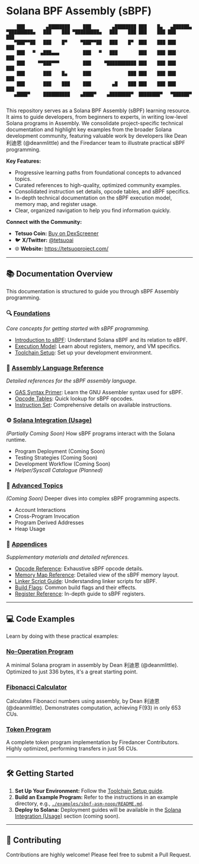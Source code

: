# Solana BPF Assembly (sBPF)

```
    ███        ▄████████     ███        ▄████████ ███    █▄   ▄██████▄  
▀█████████▄   ███    ███ ▀█████████▄   ███    ███ ███    ███ ███    ███ 
   ▀███▀▀██   ███    █▀     ▀███▀▀██   ███    █▀  ███    ███ ███    ███ 
    ███   ▀  ▄███▄▄▄         ███   ▀   ███        ███    ███ ███    ███ 
    ███     ▀▀███▀▀▀         ███     ▀███████████ ███    ███ ███    ███ 
    ███       ███    █▄      ███              ███ ███    ███ ███    ███ 
    ███       ███    ███     ███        ▄█    ███ ███    ███ ███    ███ 
   ▄████▀     ██████████    ▄████▀    ▄████████▀  ████████▀   ▀██████▀  
                                                                        
```

This repository serves as a Solana BPF Assembly (sBPF) learning resource. It aims to guide developers, from beginners to experts, in writing low-level Solana programs in Assembly. We consolidate project-specific technical documentation and highlight key examples from the broader Solana development community, featuring valuable work by developers like Dean 利迪恩 (@deanmlittle) and the Firedancer team to illustrate practical sBPF programming.

**Key Features:**
- Progressive learning paths from foundational concepts to advanced topics.
- Curated references to high-quality, optimized community examples.
- Consolidated instruction set details, opcode tables, and sBPF specifics.
- In-depth technical documentation on the sBPF execution model, memory map, and register usage.
- Clear, organized navigation to help you find information quickly.

**Connect with the Community:**
- **Tetsuo Coin:** [Buy on DexScreener](https://dexscreener.com/solana/2kb3i5ulkhucjuwq3poxhpuggqbwywttk5eg9e5wnlg6)
- 🐦 **X/Twitter:** [@tetsuoai](https://www.x.com/tetsuoai)
- 🌐 **Website:** https://tetsuoproject.com/

---

## 📚 Documentation Overview

This documentation is structured to guide you through sBPF Assembly programming.

### 🔍 [Foundations](./docs/foundations)
*Core concepts for getting started with sBPF programming.*
- [Introduction to sBPF](./docs/foundations/01_introduction.md): Understand Solana sBPF and its relation to eBPF.
- [Execution Model](./docs/foundations/02_execution_model.md): Learn about registers, memory, and VM specifics.
- [Toolchain Setup](./docs/foundations/03_toolchain.md): Set up your development environment.

### 📖 [Assembly Language Reference](./docs/reference)
*Detailed references for the sBPF assembly language.*
- [GAS Syntax Primer](./docs/reference/01_gas_syntax.md): Learn the GNU Assembler syntax used for sBPF.
- [Opcode Tables](./docs/reference/02_opcode_tables.md): Quick lookup for sBPF opcodes.
- [Instruction Set](./docs/reference/03_instruction_set.md): Comprehensive details on available instructions.

### ⚙️ [Solana Integration (Usage)](./docs/usage)
*(Partially Coming Soon)* How sBPF programs interact with the Solana runtime.
- Program Deployment (Coming Soon)
- Testing Strategies (Coming Soon)
- Development Workflow (Coming Soon)
- *Helper/Syscall Catalogue (Planned)*

### 🔮 [Advanced Topics](./docs/advanced)
*(Coming Soon)* Deeper dives into complex sBPF programming aspects.
- Account Interactions
- Cross-Program Invocation
- Program Derived Addresses
- Heap Usage

### 📑 [Appendices](./docs/appendices)
*Supplementary materials and detailed references.*
- [Opcode Reference](./docs/appendices/01_opcode_reference.md): Exhaustive sBPF opcode details.
- [Memory Map Reference](./docs/appendices/02_memory_map.md): Detailed view of the sBPF memory layout.
- [Linker Script Guide](./docs/appendices/03_linker_script.md): Understanding linker scripts for sBPF.
- [Build Flags](./docs/appendices/04_build_flags.md): Common build flags and their effects.
- [Register Reference](./docs/appendices/05_register_reference.md): In-depth guide to sBPF registers.

---

## 💻 Code Examples

Learn by doing with these practical examples:

### [No-Operation Program](./examples/sbpf-asm-noop)
A minimal Solana program in assembly by Dean 利迪恩 (@deanmlittle). Optimized to just 336 bytes, it's a great starting point.

### [Fibonacci Calculator](./examples/solana-fibonacci-asm)
Calculates Fibonacci numbers using assembly, by Dean 利迪恩 (@deanmlittle). Demonstrates computation, achieving F(93) in only 653 CUs.

### [Token Program](./examples/token.sbpf)
A complete token program implementation by Firedancer Contributors. Highly optimized, performing transfers in just 56 CUs.

---

## 🛠️ Getting Started

1.  **Set Up Your Environment:**
    Follow the [Toolchain Setup guide](./docs/foundations/03_toolchain.md).
2.  **Build an Example Program:**
    Refer to the instructions in an example directory, e.g., [`./examples/sbpf-asm-noop/README.md`](./examples/sbpf-asm-noop/README.md).
3.  **Deploy to Solana:**
    Deployment guides will be available in the [Solana Integration (Usage)](./docs/usage) section (coming soon).

---

## 📝 Contributing

Contributions are highly welcome! Please feel free to submit a Pull Request.
